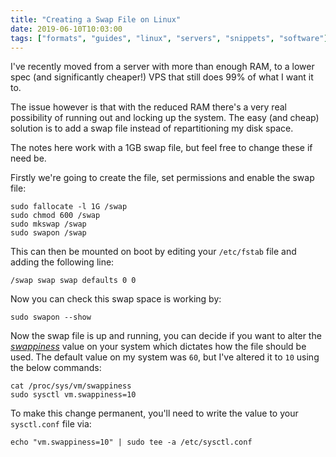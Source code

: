 ```yaml
---
title: "Creating a Swap File on Linux"
date: 2019-06-10T10:03:00
tags: ["formats", "guides", "linux", "servers", "snippets", "software"]
---
```


I've recently moved from a server with more than enough RAM, to a lower spec (and significantly cheaper!) VPS that still does 99% of what I want it to.

The issue however is that with the reduced RAM there's a very real possibility of running out and locking up the system. The easy (and cheap) solution is to add a swap file instead of repartitioning my disk space.

The notes here work with a 1GB swap file, but feel free to change these if need be.

Firstly we're going to create the file, set permissions and enable the swap file:
```
sudo fallocate -l 1G /swap
sudo chmod 600 /swap
sudo mkswap /swap
sudo swapon /swap
```

This can then be mounted on boot by editing your `/etc/fstab` file and adding the following line:
```
/swap swap swap defaults 0 0
```

Now you can check this swap space is working by:
```
sudo swapon --show
```

Now the swap file is up and running, you can decide if you want to alter the *[swappiness](https://en.wikipedia.org/wiki/Paging#Swappiness)* value on your system which dictates how the file should be used. The default value on my system was `60`, but I've altered it to `10` using the below commands:
```
cat /proc/sys/vm/swappiness
sudo sysctl vm.swappiness=10
```
To make this change permanent, you'll need to write the value to your `sysctl.conf` file via:
```
echo "vm.swappiness=10" | sudo tee -a /etc/sysctl.conf
```
